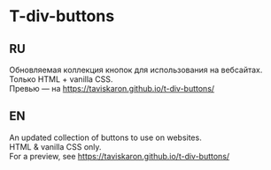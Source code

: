 # T-div-buttons

## RU
Обновляемая коллекция кнопок для использования на вебсайтах.  
Только HTML + vanilla CSS.  
Превью — на https://taviskaron.github.io/t-div-buttons/  

## EN
An updated collection of buttons to use on websites.  
HTML & vanilla CSS only.  
For a preview, see https://taviskaron.github.io/t-div-buttons/
